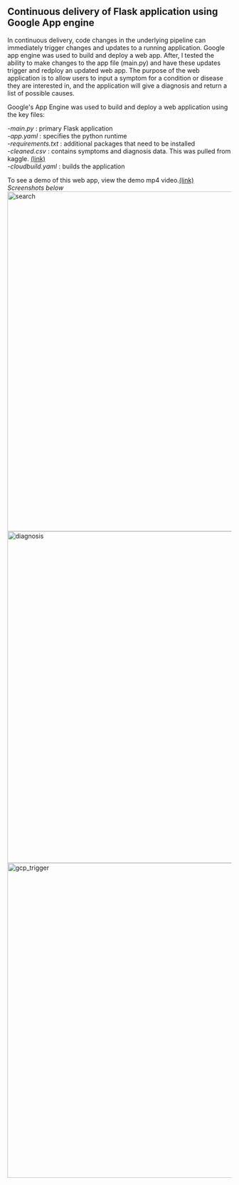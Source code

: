 ## Continuous delivery of Flask application using Google App engine

In continuous delivery, code changes in the underlying pipeline can immediately trigger changes and updates to a running application. Google app engine  was used to build and deploy a web app. After, I tested the ability to make changes to the app file (main.py) and have these updates trigger and redploy an  updated web app. The purpose of the web application is to allow users to input a symptom for a condition or disease they are interested in, and the application will give a diagnosis and return a list of possible causes.

Google's App Engine was used to build and deploy a web application using the key files:

-*main.py* : primary Flask application   
-*app.yaml* :  specifies the python runtime  
-*requirements.txt* : additional packages that need to be installed  
-*cleaned.csv* : contains symptoms and diagnosis data. This was pulled from kaggle. [(link)](https://www.kaggle.com/plarmuseau/sdsort)  
-*cloudbuild.yaml* : builds the application  

To see a demo of this web app, view the demo mp4 video.[(link)](https://github.com/jtwang1027/contint)  
*Screenshots below*
<img width="762" alt="search" src="https://user-images.githubusercontent.com/46359281/75284908-a1aec680-57e3-11ea-8053-a1640e6482f9.png">
<img width="744" alt="diagnosis" src="https://user-images.githubusercontent.com/46359281/75284881-98bdf500-57e3-11ea-87ae-1a97c7b0b89b.png">
<img width="706" alt="gcp_trigger" src="https://user-images.githubusercontent.com/46359281/75284851-8cd23300-57e3-11ea-9d24-4b5685b5849b.png">

